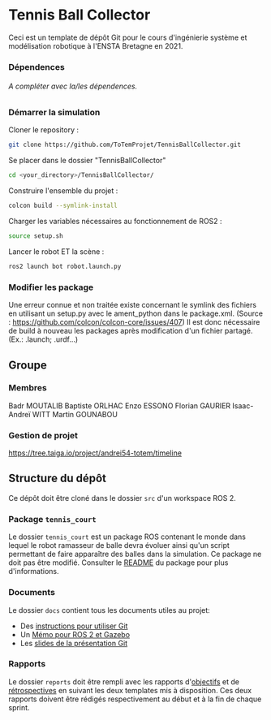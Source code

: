 # Tennis Ball Collector

Ceci est un template de dépôt Git pour le cours d'ingénierie système et modélisation robotique à l'ENSTA Bretagne en 2021.

### Dépendences

###### A compléter avec la/les dépendences.


### Démarrer la simulation

Cloner le repository :
```bash
git clone https://github.com/ToTemProjet/TennisBallCollector.git
```

Se placer dans le dossier "TennisBallCollector"
```bash
cd <your_directory>/TennisBallCollector/
```

Construire l'ensemble du projet :
```bash
colcon build --symlink-install
```

Charger les variables nécessaires au fonctionnement de ROS2 :
```bash
source setup.sh
```

Lancer le robot ET la scène :
```bash
ros2 launch bot robot.launch.py
```

### Modifier les package

Une erreur connue et non traitée existe concernant le symlink des fichiers en utilisant un setup.py avec le ament_python dans le package.xml. (Source : https://github.com/colcon/colcon-core/issues/407) Il est donc nécessaire de build à nouveau les packages après modification d'un fichier partagé. (Ex.: .launch; .urdf...)

## Groupe

### Membres

Badr MOUTALIB
Baptiste ORLHAC
Enzo ESSONO
Florian GAURIER
Isaac-Andreï WITT
Martin GOUNABOU

### Gestion de projet

https://tree.taiga.io/project/andrei54-totem/timeline


## Structure du dépôt

Ce dépôt doit être cloné dans le dossier `src` d'un workspace ROS 2.

### Package `tennis_court`

Le dossier `tennis_court` est un package ROS contenant le monde dans lequel le robot ramasseur de balle devra évoluer ainsi qu'un script permettant de faire apparaître des balles dans la simulation.
Ce package ne doit pas être modifié.
Consulter le [README](tennis_court/README.md) du package pour plus d'informations.


### Documents

Le dossier `docs` contient tous les documents utiles au projet:
- Des [instructions pour utiliser Git](docs/GitWorkflow.md)
- Un [Mémo pour ROS 2 et Gazebo](docs/Memo_ROS2.pdf)
- Les [slides de la présentation Git](docs/GitPresentation.pdf)


### Rapports

Le dossier `reports` doit être rempli avec les rapports d'[objectifs](../reports/GoalsTemplate.md) et de [rétrospectives](../reports/DebriefTemplate.md) en suivant les deux templates mis à disposition. Ces deux rapports doivent être rédigés respectivement au début et à la fin de chaque sprint.

